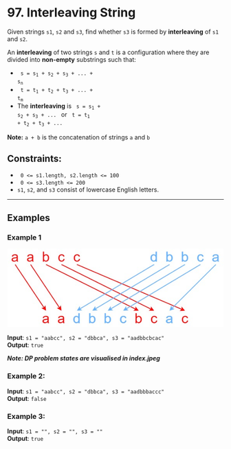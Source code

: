 # 97. Interleaving String

Given strings `s1`, `s2` and `s3`, find whether `s3` is formed by **interleaving** of `s1` and `s2`.

An **interleaving** of two strings `s` and `t` is a configuration where they are divided into **non-empty** substrings such that:
* <code> s = s<sub>1</sub> + s<sub>2</sub> + s<sub>3</sub> + ... +  s<sub>n</sub> </code>
* <code> t = t<sub>1</sub> + t<sub>2</sub> + t<sub>3</sub> + ... + t<sub>m</sub> </code>
* The **interleaving** is <code> s = s<sub>1</sub> + s<sub>2</sub> + s<sub>3</sub> + ... </code> or <code> t = t<sub>1</sub> + t<sub>2</sub> + t<sub>3</sub> + ... </code>

**Note:** `a + b` is the concatenation of strings `a` and `b`


Constraints:
------------

*  <code>  0 <= s1.length, s2.length <= 100 </code>
*  <code>  0 <= s3.length <= 200 </code>
*  `s1`, `s2`, and `s3` consist of lowercase English letters.

-------------------------------------------------------------------

Examples
--------

### Example 1

<img src="interleave.jpg" alt=""/>

**Input**: `s1 = "aabcc", s2 = "dbbca", s3 = "aadbbcbcac"`  <br />
**Output**: `true`  <br />

***Note: DP problem states are visualised in index.jpeg***

### Example 2:

**Input**: `s1 = "aabcc", s2 = "dbbca", s3 = "aadbbbaccc"`  <br />
**Output**: `false`  <br />

### Example 3:

**Input**: `s1 = "", s2 = "", s3 = ""`  <br />
**Output**: `true`  <br />
